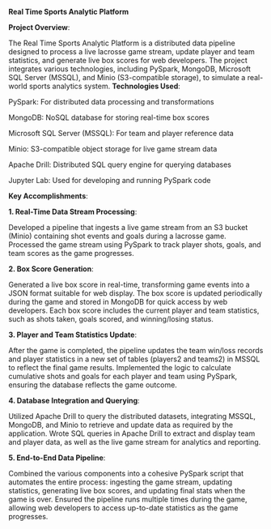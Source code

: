 **Real Time Sports Analytic Platform**

**Project Overview**:

The Real Time Sports Analytic Platform is a distributed data pipeline designed to process a live lacrosse game stream, update player and team statistics, and generate live box scores for web developers. The project integrates various technologies, including PySpark, MongoDB, Microsoft SQL Server (MSSQL), and Minio (S3-compatible storage), to simulate a real-world sports analytics system. 
**Technologies Used**:

PySpark: For distributed data processing and transformations

MongoDB: NoSQL database for storing real-time box scores

Microsoft SQL Server (MSSQL): For team and player reference data

Minio: S3-compatible object storage for live game stream data

Apache Drill: Distributed SQL query engine for querying databases

Jupyter Lab: Used for developing and running PySpark code

**Key Accomplishments**:

**1. Real-Time Data Stream Processing**:
   
Developed a pipeline that ingests a live game stream from an S3 bucket (Minio) containing shot events and goals during a lacrosse game.
Processed the game stream using PySpark to track player shots, goals, and team scores as the game progresses.

**2. Box Score Generation**:
   
Generated a live box score in real-time, transforming game events into a JSON format suitable for web display.
The box score is updated periodically during the game and stored in MongoDB for quick access by web developers.
Each box score includes the current player and team statistics, such as shots taken, goals scored, and winning/losing status.  

**3. Player and Team Statistics Update**:
   
After the game is completed, the pipeline updates the team win/loss records and player statistics in a new set of tables (players2 and teams2) in MSSQL to reflect the final game results.
Implemented the logic to calculate cumulative shots and goals for each player and team using PySpark, ensuring the database reflects the game outcome.

**4. Database Integration and Querying**:
   
Utilized Apache Drill to query the distributed datasets, integrating MSSQL, MongoDB, and Minio to retrieve and update data as required by the application.
Wrote SQL queries in Apache Drill to extract and display team and player data, as well as the live game stream for analytics and reporting.

**5. End-to-End Data Pipeline**:
   
Combined the various components into a cohesive PySpark script that automates the entire process: ingesting the game stream, updating statistics, generating live box scores, and updating final stats when the game is over.
Ensured the pipeline runs multiple times during the game, allowing web developers to access up-to-date statistics as the game progresses.
